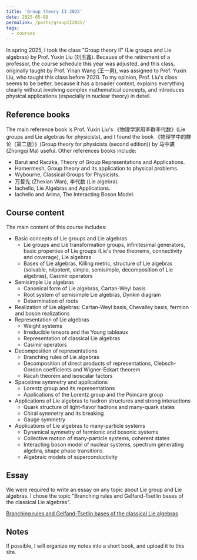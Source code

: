 ```yaml
---
title: 'Group theory II 2025'
date: 2025-05-08
permalink: /posts/groupII2025/
tags:
  - courses
---
```


In spring 2025, I took the class "Group theory II" (Lie groups and Lie algebras) by Prof. Yuxin Liu (刘玉鑫). Because of the retirement of a professor, the course schedule this year was adjusted, and this class, originally taught by Prof. Yinan Wang (王一男), was assigned to Prof. Yuxin Liu, who taught this class before 2020. To my opinion, Prof. Liu's class seems to be better, because it has a broader context, explains everything clearly without involving complex mathematical concepts, and introduces physical applications (especially in nuclear theory) in detail.

## Reference books

The main reference book is Prof. Yuxin Liu's 《物理学家用李群李代数》(Lie groups and Lie algebras for physicists), and I found the book 《物理学中的群论（第二版）》(Group theory for physicists (second edition)) by 马中骐 (Zhongqi Ma) useful. Other references books include:
- Barut and Raczka, Theory of Group Representations and Applications.
- Hamermesh, Group theory and its application to physical problems.
- Wybourne, Classical Groups for Physicists.
- 万哲先 (Zhexian Wan), 李代数 (Lie algebra).
- Iachello, Lie Algebras and Applications.
- Iachello and Arima, The Interacting Boson Model.

## Course content

The main content of this course includes:
- Basic concepts of Lie groups and Lie algebras
  - Lie groups and Lie transformation groups, infinitesimal generators, basic properties of Lie groups (Lie's three theorems, connectivity and coverage), Lie algebras
  - Bases of Lie algebras, Killing metric, structure of Lie algebras (solvable, nilpotent, simple, semisimple, decomposition of Lie algebras), Casimir operators
- Semisimple Lie algebras
  - Canonical form of Lie algebras, Cartan-Weyl basis
  - Root system of semisimple Lie algebras, Dynkin diagram
  - Determination of roots
- Realization of Lie algebras: Cartan-Weyl basis, Chevalley basis, fermion and boson realizations
- Representation of Lie algebras
  - Weight systems
  - Irreducible tensors and the Young tableaux
  - Representation of classical Lie algebras
  - Casimir operators
- Decomposition of representations
  - Branching rules of Lie algebras
  - Decomposition of direct products of representations, Clebsch-Gordon coefficients and Wigner-Eckart theorem
  - Racah theorem and isoscalar factors
- Spacetime symmetry and applications
  - Lorentz group and its representations
  - Applications of the Lorentz group and the Poincare group
- Applications of Lie algebras to hadron structures and strong interactions
  - Quark structure of light-flavor hadrons and many-quark states
  - Chiral symmetry and its breaking
  - Gauge symmetry
- Applications of Lie algebras to many-particle systems
  - Dynamical symmetry of fermionic and bosonic systems
  - Collective motion of many-particle systems, coherent states
  - Interacting boson model of nuclear systems, spectrum generating algebra, shape phase transitions
  - Algebraic models of superconductivity

## Essay

We were required to write an essay on any topic about Lie group and Lie algebras. I chose the topic "Branching rules and Gelfand-Tsetlin bases of the classical Lie algebras".

[Branching rules and Gelfand-Tsetlin bases of the classical Lie algebras](https://Sophus-PHLin.github.io/files/branching.pdf)

## Notes

If possible, I will organize my notes into a short book, and upload it to this site. 